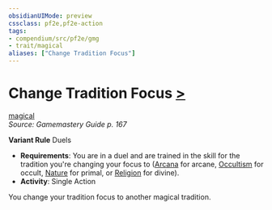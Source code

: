 ```yaml
---
obsidianUIMode: preview
cssclass: pf2e,pf2e-action
tags:
- compendium/src/pf2e/gmg
- trait/magical
aliases: ["Change Tradition Focus"]
---
```

# Change Tradition Focus [>](../core-rulebook/chapter-9-playing-the-game.md#Actions "Single Action")
[magical](../traits/magical.md)  
*Source: Gamemastery Guide p. 167*  

**Variant Rule** Duels
- **Requirements**: You are in a duel and are trained in the skill for the tradition you're changing your focus to ([Arcana](../../compendium/skills.md#Arcana) for arcane, [Occultism](../../compendium/skills.md#Occultism) for occult, [Nature](../../compendium/skills.md#Nature) for primal, or [Religion](../../compendium/skills.md#Religion) for divine).
- **Activity**: Single Action

You change your tradition focus to another magical tradition.